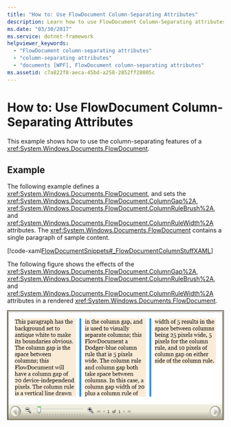 ```yaml
---
title: "How to: Use FlowDocument Column-Separating Attributes"
description: Learn how to use FlowDocument Column-Separating attributes to adjust the graphical user interface for the needs of your application.
ms.date: "03/30/2017"
ms.service: dotnet-framework
helpviewer_keywords:
  - "FlowDocument column-separating attributes"
  - "column-separating attributes"
  - "documents [WPF], FlowDocument column-separating attributes"
ms.assetid: c7a822f8-aeca-45bd-a258-2852ff28005c
---
```

# How to: Use FlowDocument Column-Separating Attributes

This example shows how to use the column-separating features of a <xref:System.Windows.Documents.FlowDocument>.

## Example

The following example defines a <xref:System.Windows.Documents.FlowDocument>, and sets the <xref:System.Windows.Documents.FlowDocument.ColumnGap%2A>, <xref:System.Windows.Documents.FlowDocument.ColumnRuleBrush%2A>, and <xref:System.Windows.Documents.FlowDocument.ColumnRuleWidth%2A> attributes.  The <xref:System.Windows.Documents.FlowDocument> contains a single paragraph of sample content.

[!code-xaml[FlowDocumentSnippets#_FlowDocumentColumnStuffXAML](~/samples/snippets/csharp/VS_Snippets_Wpf/FlowDocumentSnippets/CSharp/Window1.xaml#_flowdocumentcolumnstuffxaml)]

The following figure shows the effects of the <xref:System.Windows.Documents.FlowDocument.ColumnGap%2A>, <xref:System.Windows.Documents.FlowDocument.ColumnRuleBrush%2A>, and <xref:System.Windows.Documents.FlowDocument.ColumnRuleWidth%2A> attributes in a rendered <xref:System.Windows.Documents.FlowDocument>.

![Screenshot that shows the FlowDocument Intra Column attribute.](./media/how-to-use-flowdocument-column-separating-attributes/flowdocument-intra-column.png)
